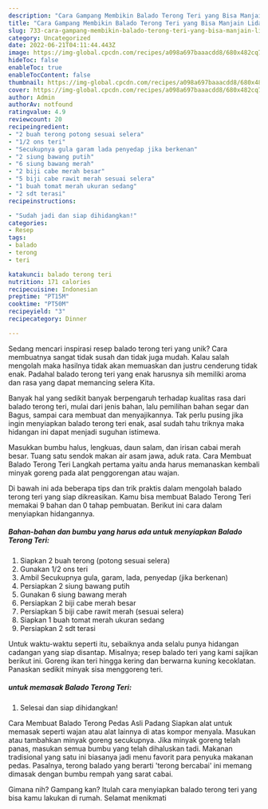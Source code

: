 ```yaml
---
description: "Cara Gampang Membikin Balado Terong Teri yang Bisa Manjain Lidah"
title: "Cara Gampang Membikin Balado Terong Teri yang Bisa Manjain Lidah"
slug: 733-cara-gampang-membikin-balado-terong-teri-yang-bisa-manjain-lidah
category: Uncategorized
date: 2022-06-21T04:11:44.443Z
image: https://img-global.cpcdn.com/recipes/a098a697baaacdd8/680x482cq70/balado-terong-teri-foto-resep-utama.jpg
hideToc: false
enableToc: true
enableTocContent: false
thumbnail: https://img-global.cpcdn.com/recipes/a098a697baaacdd8/680x482cq70/balado-terong-teri-foto-resep-utama.jpg
cover: https://img-global.cpcdn.com/recipes/a098a697baaacdd8/680x482cq70/balado-terong-teri-foto-resep-utama.jpg
author: Admin
authorAv: notfound
ratingvalue: 4.9
reviewcount: 20
recipeingredient:
- "2 buah terong potong sesuai selera"
- "1/2 ons teri"
- "Secukupnya gula garam lada penyedap jika berkenan"
- "2 siung bawang putih"
- "6 siung bawang merah"
- "2 biji cabe merah besar"
- "5 biji cabe rawit merah sesuai selera"
- "1 buah tomat merah ukuran sedang"
- "2 sdt terasi"
recipeinstructions:

- "Sudah jadi dan siap dihidangkan!"
categories:
- Resep
tags:
- balado
- terong
- teri

katakunci: balado terong teri 
nutrition: 171 calories
recipecuisine: Indonesian
preptime: "PT15M"
cooktime: "PT50M"
recipeyield: "3"
recipecategory: Dinner

---
```





Sedang mencari inspirasi resep balado terong teri yang unik? Cara membuatnya sangat tidak susah dan tidak juga mudah. Kalau salah mengolah maka hasilnya tidak akan memuaskan dan justru cenderung tidak enak. Padahal balado terong teri yang enak harusnya sih memiliki aroma dan rasa yang dapat memancing selera Kita.





Banyak hal yang sedikit banyak berpengaruh terhadap kualitas rasa dari balado terong teri, mulai dari jenis bahan, lalu pemilihan bahan segar dan Bagus, sampai cara membuat dan menyajikannya. Tak perlu pusing jika ingin menyiapkan balado terong teri enak,      asal sudah tahu triknya maka hidangan ini dapat menjadi suguhan istimewa.














Masukkan bumbu halus, lengkuas, daun salam, dan irisan cabai merah besar. Tuang satu sendok makan air asam jawa, aduk rata. Cara Membuat Balado Terong Teri Langkah pertama yaitu anda harus memanaskan kembali minyak goreng pada alat penggorengan atau wajan.






Di bawah ini ada beberapa tips dan trik praktis dalam mengolah balado terong teri yang siap dikreasikan. Kamu bisa membuat Balado Terong Teri memakai 9 bahan dan 0 tahap pembuatan. Berikut ini cara dalam menyiapkan hidangannya.

<!--inarticleads1-->

##### Bahan-bahan dan bumbu yang harus ada untuk menyiapkan Balado Terong Teri:

1. Siapkan 2 buah terong (potong sesuai selera)
1. Gunakan 1/2 ons teri
1. Ambil Secukupnya gula, garam, lada, penyedap (jika berkenan)
1. Persiapkan 2 siung bawang putih
1. Gunakan 6 siung bawang merah
1. Persiapkan 2 biji cabe merah besar
1. Persiapkan 5 biji cabe rawit merah (sesuai selera)
1. Siapkan 1 buah tomat merah ukuran sedang
1. Persiapkan 2 sdt terasi


Untuk waktu-waktu seperti itu, sebaiknya anda selalu punya hidangan cadangan yang siap disantap. Misalnya; resep balado teri yang kami sajikan berikut ini. Goreng ikan teri hingga kering dan berwarna kuning kecoklatan. Panaskan sedikit minyak sisa menggoreng teri. 

<!--inarticleads2-->

#####  untuk memasak Balado Terong Teri:


1. Selesai dan siap dihidangkan!

Cara Membuat Balado Terong Pedas Asli Padang Siapkan alat untuk memasak seperti wajan atau alat lainnya di atas kompor menyala. Masukan atau tambahkan minyak goreng secukupnya. Jika minyak goreng telah panas, masukan semua bumbu yang telah dihaluskan tadi. Makanan tradisional yang satu ini biasanya jadi menu favorit para penyuka makanan pedas. Pasalnya, terong balado yang berarti &#39;terong bercabai&#39; ini memang dimasak dengan bumbu rempah yang sarat cabai. 

Gimana nih? Gampang kan? Itulah cara menyiapkan balado terong teri yang bisa kamu lakukan di rumah. Selamat menikmati
